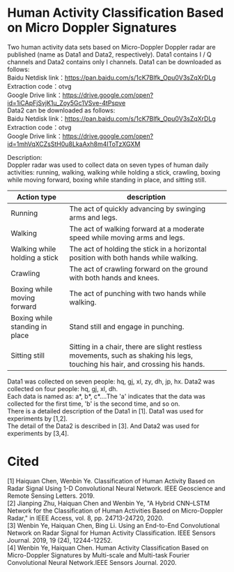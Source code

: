 # Human Activity Classification Based on Micro Doppler Signatures

Two human activity data sets based on Micro-Doppler Doppler radar are published (name as Data1 and Data2, respectively). Data1 contains I / Q channels and Data2 contains only I channels. Data1 can be downloaded as follows:  
Baidu Netdisk link：https://pan.baidu.com/s/1cK7Blfk_Opu0V3sZqXrDLg Extraction code：otvg  
Google Drive link：https://drive.google.com/open?id=1iCApFjSvjK1u_Zoy5Gc1VSve-4tPspve  
Data2 can be downloaded as follows:  
Baidu Netdisk link：https://pan.baidu.com/s/1cK7Blfk_Opu0V3sZqXrDLg Extraction code：otvg  
Google Drive link：https://drive.google.com/open?id=1mhVqXCZsStH0u8LkaAxh8m4IToTzXGXM  

Description:  
Doppler radar was used to collect data on seven types of human daily activities: running, walking, walking while holding a stick, crawling, boxing while moving forward, boxing while standing in place, and sitting still.  
  
Action type  | description
---- | -----  
Running  |  The act of quickly advancing by swinging arms and legs.
Walking  |  The act of walking forward at a moderate speed while moving arms and legs.
Walking while holding a stick  | The act of holding the stick in a horizontal position with both hands while walking.
Crawling  | The act of crawling forward on the ground with both hands and knees.
Boxing while moving forward  | The act of punching with two hands while walking.
Boxing while standing in place  | Stand still and engage in punching.
Sitting still  | Sitting in a chair, there are slight restless movements, such as shaking his legs, touching his hair, and crossing his hands. 
Data1 was collected on seven people: hq, gj, xl, zy, dh, jp, hx. Data2 was collected on four people: hq, gj, xl, dh.  
Each data is named as: a*, b*, c*....The 'a' indicates that the data was collected for the first time, 'b' is the second time, and so on.  
There is a detailed description of the Data1 in [1]. Data1 was used for experiments by [1,2].  
The detail of the Data2 is described in [3]. And Data2 was used for experiments by [3,4].  


# 
# Cited
[1] Haiquan Chen, Wenbin Ye. Classification of Human Activity Based on Radar Signal Using 1-D Convolutional Neural Network. IEEE Geoscience and Remote Sensing Letters. 2019.  
[2] Jianping Zhu, Haiquan Chen and Wenbin Ye, "A Hybrid CNN–LSTM Network for the Classification of Human Activities Based on Micro-Doppler Radar," in IEEE Access, vol. 8, pp. 24713-24720, 2020.  
[3] Wenbin Ye, Haiquan Chen, Bing Li. Using an End-to-End Convolutional Network on Radar Signal for Human Activity Classification. IEEE Sensors Journal. 2019, 19 (24), 12244-12252.  
[4] Wenbin Ye, Haiquan Chen. Human Activity Classification Based on Micro-Doppler Signatures by Multi-scale and Multi-task Fourier Convolutional Neural Network.IEEE Sensors Journal. 2020. 
